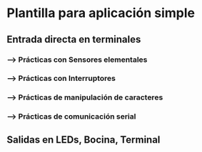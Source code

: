 # Plantilla para aplicación simple
## Entrada directa en terminales 
### --> Prácticas con Sensores elementales
### --> Prácticas con Interruptores
### --> Prácticas de manipulación de caracteres
### --> Prácticas de comunicación serial
## Salidas en LEDs, Bocina, Terminal
